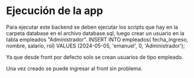 # Ejecución de la app

Para ejecutar este backend se deben ejecutar los scripts que hay en la carpeta database en el archivo database.sql, luego crear un usuario en la tabla empleados "Administrador".
INSERT INTO empleados(
	fecha_ingreso, nombre, salario, rol)
	VALUES (2024-05-05, 'emanuel', 0, 'Administrador');

 Ya que desde front por defecto solo se crean usuarios de tipo empleado. 
 
 Una vez creado se puede ingresar al front sin problema.